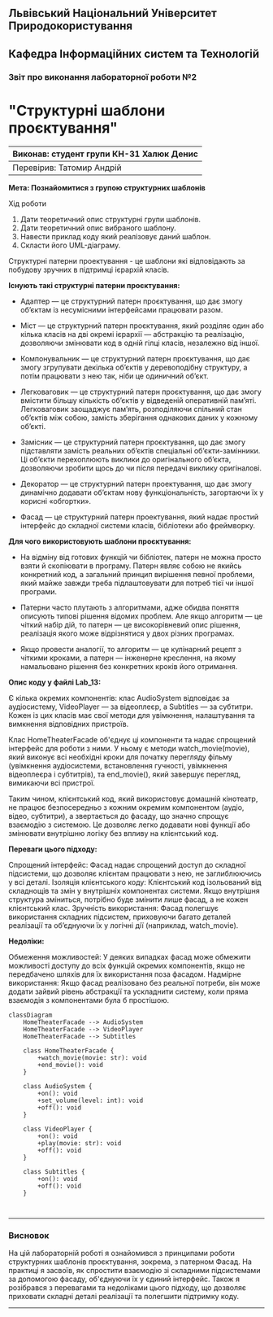 ## Львівський Національний Університет Природокористування
## Кафедра Інформаційних систем та Технологій



### Звіт про виконання лабораторної роботи №2
# "Структурні шаблони проєктування"



| Виконав: студент групи КН-31 Халюк Денис |
|------------------------------------------|
| Перевірив: Татомир Андрій                |




**Мета: Познайомитися з групою структурних шаблонів**


Хід роботи

1. Дати теоретичний опис структурні групи шаблонів.
2. Дати теоретичний опис вибраного шаблону.
3. Навести приклад коду який реалізовує даний шаблон.
4. Скласти його UML-діаграму.

Структурні патерни проектування - це шаблони які відповідають за побудову зручних в підтримці ієрархій класів.

**Існують такі структурні патерни проєктування:**

- Адаптер — це структурний патерн проєктування, що дає змогу об’єктам із несумісними інтерфейсами працювати разом.

- Міст — це структурний патерн проєктування, який розділяє один або кілька класів на дві окремі ієрархії — абстракцію та реалізацію, дозволяючи змінювати код в одній гілці класів, незалежно від іншої.

- Компонувальник — це структурний патерн проєктування, що дає змогу згрупувати декілька об’єктів у деревоподібну структуру, а потім працювати з нею так, ніби це одиничний об’єкт.

- Легковаговик — це структурний патерн проєктування, що дає змогу вмістити більшу кількість об’єктів у відведеній оперативній пам’яті. Легковаговик заощаджує пам’ять, розподіляючи спільний стан об’єктів між собою, замість зберігання однакових даних у кожному об’єкті.

- Замісник — це структурний патерн проєктування, що дає змогу підставляти замість реальних об’єктів спеціальні об’єкти-замінники. Ці об’єкти перехоплюють виклики до оригінального об’єкта, дозволяючи зробити щось до чи після передачі виклику оригіналові.

- Декоратор — це структурний патерн проектування, що дає змогу динамічно додавати об’єктам нову функціональність, загортаючи їх у корисні «обгортки».

- Фасад — це структурний патерн проектування, який надає простий інтерфейс до складної системи класів, бібліотеки або фреймворку.

**Для чого використовують шаблони проєктування:**

- На відміну від готових функцій чи бібліотек, патерн не можна просто взяти й скопіювати в програму. Патерн являє собою не якийсь конкретний код, а загальний принцип вирішення певної проблеми, який майже завжди треба підлаштовувати для потреб тієї чи іншої програми.

- Патерни часто плутають з алгоритмами, адже обидва поняття описують типові рішення відомих проблем. Але якщо алгоритм — це чіткий набір дій, то патерн — це високорівневий опис рішення, реалізація якого може відрізнятися у двох різних програмах.

- Якщо провести аналогії, то алгоритм — це кулінарний рецепт з чіткими кроками, а патерн — інженерне креслення, на якому намальовано рішення без конкретних кроків його отримання.

**Опис коду у файлі Lab_13:**

Є кілька окремих компонентів: клас AudioSystem відповідає за аудіосистему, VideoPlayer — за відеоплеєр, а Subtitles — за субтитри. Кожен із цих класів має свої методи для увімкнення, налаштування та вимкнення відповідних пристроїв.

Клас HomeTheaterFacade об'єднує ці компоненти та надає спрощений інтерфейс для роботи з ними. У ньому є методи watch_movie(movie), який виконує всі необхідні кроки для початку перегляду фільму (увімкнення аудіосистеми, встановлення гучності, увімкнення відеоплеєра і субтитрів), та end_movie(), який завершує перегляд, вимикаючи всі пристрої.

Таким чином, клієнтський код, який використовує домашній кінотеатр, не працює безпосередньо з кожним окремим компонентом (аудіо, відео, субтитри), а звертається до фасаду, що значно спрощує взаємодію з системою. Це дозволяє легко додавати нові функції або змінювати внутрішню логіку без впливу на клієнтський код.

**Переваги цього підходу:**

Спрощений інтерфейс: Фасад надає спрощений доступ до складної підсистеми, що дозволяє клієнтам працювати з нею, не заглиблюючись у всі деталі.
Ізоляція клієнтського коду: Клієнтський код ізольований від складнощів та змін у внутрішніх компонентах системи. Якщо внутрішня структура зміниться, потрібно буде змінити лише фасад, а не кожен клієнтський клас.
Зручність використання: Фасад полегшує використання складних підсистем, приховуючи багато деталей реалізації та об’єднуючи їх у логічні дії (наприклад, watch_movie).

**Недоліки:**

Обмеження можливостей: У деяких випадках фасад може обмежити можливості доступу до всіх функцій окремих компонентів, якщо не передбачено шляхів для їх використання поза фасадом.
Надмірне використання: Якщо фасад реалізовано без реальної потреби, він може додати зайвий рівень абстракції та ускладнити систему, коли пряма взаємодія з компонентами була б простішою.

```mermaid
classDiagram
    HomeTheaterFacade --> AudioSystem
    HomeTheaterFacade --> VideoPlayer
    HomeTheaterFacade --> Subtitles

    class HomeTheaterFacade {
        +watch_movie(movie: str): void
        +end_movie(): void
    }

    class AudioSystem {
        +on(): void
        +set_volume(level: int): void
        +off(): void
    }

    class VideoPlayer {
        +on(): void
        +play(movie: str): void
        +off(): void
    }

    class Subtitles {
        +on(): void
        +off(): void
    }



```

---

### Висновок
На цій лабораторній роботі я ознайомився з принципами роботи структурних шаблонів проєктування, зокрема, з патерном Фасад. На практиці я засвоїв, як спростити взаємодію зі складними підсистемами за допомогою фасаду, об'єднуючи їх у єдиний інтерфейс. Також я розібрався з перевагами та недоліками цього підходу, що дозволяє приховати складні деталі реалізації та полегшити підтримку коду.

---

